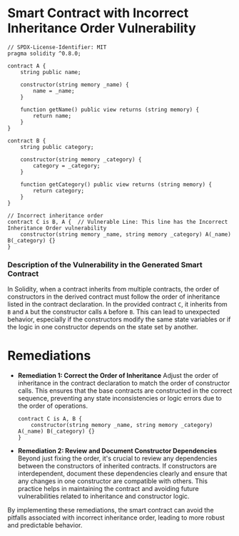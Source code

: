 # Smart Contract with Incorrect Inheritance Order Vulnerability

```solidity
// SPDX-License-Identifier: MIT
pragma solidity ^0.8.0;

contract A {
    string public name;

    constructor(string memory _name) {
        name = _name;
    }

    function getName() public view returns (string memory) {
        return name;
    }
}

contract B {
    string public category;

    constructor(string memory _category) {
        category = _category;
    }

    function getCategory() public view returns (string memory) {
        return category;
    }
}

// Incorrect inheritance order
contract C is B, A {  // Vulnerable Line: This line has the Incorrect Inheritance Order vulnerability
    constructor(string memory _name, string memory _category) A(_name) B(_category) {}
}

```

### Description of the Vulnerability in the Generated Smart Contract
In Solidity, when a contract inherits from multiple contracts, the order of constructors in the derived contract must follow the order of inheritance listed in the contract declaration. In the provided contract `C`, it inherits from `B` and `A` but the constructor calls `A` before `B`. This can lead to unexpected behavior, especially if the constructors modify the same state variables or if the logic in one constructor depends on the state set by another.

# Remediations

- **Remediation 1: Correct the Order of Inheritance**
  Adjust the order of inheritance in the contract declaration to match the order of constructor calls. This ensures that the base contracts are constructed in the correct sequence, preventing any state inconsistencies or logic errors due to the order of operations.

  ```solidity
  contract C is A, B {
      constructor(string memory _name, string memory _category) A(_name) B(_category) {}
  }
  ```

- **Remediation 2: Review and Document Constructor Dependencies**
  Beyond just fixing the order, it's crucial to review any dependencies between the constructors of inherited contracts. If constructors are interdependent, document these dependencies clearly and ensure that any changes in one constructor are compatible with others. This practice helps in maintaining the contract and avoiding future vulnerabilities related to inheritance and constructor logic.

By implementing these remediations, the smart contract can avoid the pitfalls associated with incorrect inheritance order, leading to more robust and predictable behavior.